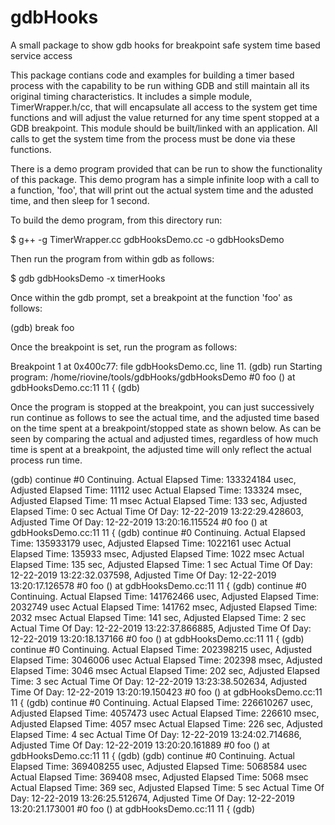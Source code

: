 # gdbHooks
A small package to show gdb hooks for breakpoint safe system time based service access

This package contians code and examples for building a timer based process
with the capability to be run withing GDB and still maintain all its original
timing characteristics.  It includes a simple module, TimerWrapper.h/cc, that
will encapsulate all access to the system get time functions and will adjust
the value returned for any time spent stopped at a GDB breakpoint.  This module
should be built/linked with an application.  All calls to get the system time
from the process must be done via these functions.

There is a demo program provided that can be run to show the functionality of
this package.  This demo program has a simple infinite loop with a call to a
function, 'foo', that will print out the actual system time and the adusted
time, and then sleep for 1 second.

To build the demo program, from this directory run:

$ g++ -g TimerWrapper.cc gdbHooksDemo.cc -o gdbHooksDemo

Then run the program from within gdb as follows:

$ gdb gdbHooksDemo -x timerHooks

Once within the gdb prompt, set a breakpoint at the function 'foo' as follows:

(gdb) break foo

Once the breakpoint is set, run the program as follows:

Breakpoint 1 at 0x400c77: file gdbHooksDemo.cc, line 11.
(gdb) run
Starting program: /home/riovine/tools/gdbHooks/gdbHooksDemo
#0  foo () at gdbHooksDemo.cc:11
11  {
(gdb)

Once the program is stopped at the breakpoint, you can just successively run continue
as follows to see the actual time, and the adjusted time based on the time spent at
a breakpoint/stopped state as shown below.  As can be seen by comparing the actual and
adjusted times, regardless of how much time is spent at a breakpoint, the adjusted time
will only reflect the actual process run time.

(gdb) continue
#0  <function called from gdb>
Continuing.
Actual Elapsed Time: 133324184 usec, Adjusted Elapsed Time: 11112 usec
Actual Elapsed Time: 133324 msec, Adjusted Elapsed Time: 11 msec
Actual Elapsed Time: 133 sec, Adjusted Elapsed Time: 0 sec
Actual Time Of Day: 12-22-2019 13:22:29.428603, Adjusted Time Of Day: 12-22-2019 13:20:16.115524
#0  foo () at gdbHooksDemo.cc:11
11  {
(gdb) continue
#0  <function called from gdb>
Continuing.
Actual Elapsed Time: 135933179 usec, Adjusted Elapsed Time: 1022161 usec
Actual Elapsed Time: 135933 msec, Adjusted Elapsed Time: 1022 msec
Actual Elapsed Time: 135 sec, Adjusted Elapsed Time: 1 sec
Actual Time Of Day: 12-22-2019 13:22:32.037598, Adjusted Time Of Day: 12-22-2019 13:20:17.126578
#0  foo () at gdbHooksDemo.cc:11
11  {
(gdb) continue
#0  <function called from gdb>
Continuing.
Actual Elapsed Time: 141762466 usec, Adjusted Elapsed Time: 2032749 usec
Actual Elapsed Time: 141762 msec, Adjusted Elapsed Time: 2032 msec
Actual Elapsed Time: 141 sec, Adjusted Elapsed Time: 2 sec
Actual Time Of Day: 12-22-2019 13:22:37.866885, Adjusted Time Of Day: 12-22-2019 13:20:18.137166
#0  foo () at gdbHooksDemo.cc:11
11  {
(gdb) continue
#0  <function called from gdb>
Continuing.
Actual Elapsed Time: 202398215 usec, Adjusted Elapsed Time: 3046006 usec
Actual Elapsed Time: 202398 msec, Adjusted Elapsed Time: 3046 msec
Actual Elapsed Time: 202 sec, Adjusted Elapsed Time: 3 sec
Actual Time Of Day: 12-22-2019 13:23:38.502634, Adjusted Time Of Day: 12-22-2019 13:20:19.150423
#0  foo () at gdbHooksDemo.cc:11
11  {
(gdb) continue
#0  <function called from gdb>
Continuing.
Actual Elapsed Time: 226610267 usec, Adjusted Elapsed Time: 4057473 usec
Actual Elapsed Time: 226610 msec, Adjusted Elapsed Time: 4057 msec
Actual Elapsed Time: 226 sec, Adjusted Elapsed Time: 4 sec
Actual Time Of Day: 12-22-2019 13:24:02.714686, Adjusted Time Of Day: 12-22-2019 13:20:20.161889
#0  foo () at gdbHooksDemo.cc:11
11  {
(gdb)
(gdb) continue
#0  <function called from gdb>
Continuing.
Actual Elapsed Time: 369408255 usec, Adjusted Elapsed Time: 5068584 usec
Actual Elapsed Time: 369408 msec, Adjusted Elapsed Time: 5068 msec
Actual Elapsed Time: 369 sec, Adjusted Elapsed Time: 5 sec
Actual Time Of Day: 12-22-2019 13:26:25.512674, Adjusted Time Of Day: 12-22-2019 13:20:21.173001
#0  foo () at gdbHooksDemo.cc:11
11  {
(gdb)


